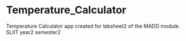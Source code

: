 # Temperature_Calculator
Temperature Calculator app created for labsheet2 of the MADD module.
SLIIT year2 semester2

